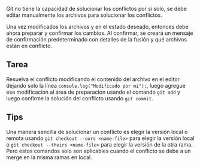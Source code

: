 Git no tiene la capacidad de solucionar los conflictos por si solo, se debe editar manualmente los archivos para solucionar los conflictos.

Una vez modificados los archivos y en el estado deseado, entonces debe ahora preparar y confirmar los cambios. Al confirmar, se creará un mensaje de confirmación predeterminado con detalles de la fusión y qué archivos están en conflicto.

## Tarea

Resuelva el conflicto modificando el contenido del archivo en el editor dejando solo la línea `console.log("Modificado por mi");`, luego agregue esa modificación al área de preparación usando el comando `git add` y luego confirme la solución del conflicto usando `git commit`.

## Tips

Una manera sencilla de solucionar un conflicto es elegir la versión local o remota usando `git checkout --ours <name-file>` para elegir la versión local o `git checkout --theirs <name-file>` para elegir la versión de la otra rama. Pero estos comandos solo son aplicables cuando el conflicto se debe a un merge en la misma ramas en local.
